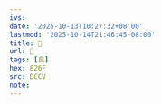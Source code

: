 ```yaml
---
ivs:
date: '2025-10-13T10:27:32+08:00'
lastmod: '2025-10-14T21:46:45-08:00'
title: 􁛠
url: 􁛠
tags: [良]
hex: 826F
src: DCCV
note:
---
```

